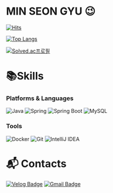 # MIN SEON GYU 😉

[![Hits](https://hits.seeyoufarm.com/api/count/incr/badge.svg?url=https%3A%2F%2Fgithub.com%2Fmin-seon-gyu&count_bg=%239FBDFB&title_bg=%23555555&icon=&icon_color=%23E7E7E7&title=hits&edge_flat=false)](https://hits.seeyoufarm.com)
<!--
![MIN-SEONGYU GitHub stats](https://github-readme-stats.vercel.app/api?username=min-seon-gyu&show_icons=true)
-->

[![Top Langs](https://github-readme-stats.vercel.app/api/top-langs/?username=min-seon-gyu)](https://github.com/min-seon-gyu)

[![Solved.ac프로필](http://mazassumnida.wtf/api/v2/generate_badge?boj=jhaksd)](https://solved.ac/jhaksd)
# 📚Skills
### Platforms & Languages
![Java](https://img.shields.io/badge/Java-007396?style=for-the-badge&logo=Java&logoColor=white)
![Spring](https://img.shields.io/badge/Spring-6DB33F.svg?&style=for-the-badge&logo=Spring&logoColor=white)
![Spring Boot](https://img.shields.io/badge/Spring%20Boot-6DB33F.svg?&style=for-the-badge&logo=Spring%20Boot&logoColor=white)
![MySQL](https://img.shields.io/badge/MySQL-4479A1.svg?&style=for-the-badge&logo=MySQL&logoColor=white)

### Tools
![Docker](https://img.shields.io/badge/Git-#2496ED.svg?&style=for-the-badge&logo=docker&logoColor=white)
![Git](https://img.shields.io/badge/Git-F05032.svg?&style=for-the-badge&logo=Git&logoColor=white)
![IntelliJ IDEA](https://img.shields.io/badge/IntelliJ%20IDEA-000000.svg?&style=for-the-badge&logo=IntelliJ%20IDEA&logoColor=white)

 
# :mailbox_with_mail: Contacts
[![Velog Badge](http://img.shields.io/badge/Velog-20C997?style=for-the-badge&logo=velog&logoColor=white&link=https://velog.io/@gcael/)](https://velog.io/@gcael/)
[![Gmail Badge](https://img.shields.io/badge/Gmail-d14836?style=for-the-badge&logo=Gmail&logoColor=white&link=mailto:minseongyu26@gmail.com)](mailto:minseongyu26@gmail.com)

